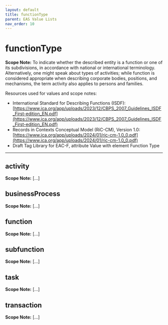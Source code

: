 ```yaml
---
layout: default
title: functionType
parent: EAS Value Lists
nav_order: 10
---
```


# functionType

**Scope Note:**
To indicate whether the described entity is a function or one of its subdivisions, in accordance
with national or international terminology. Alternatively, one might speak about types of activities; while function is considered appropriate when describing corporate bodies, positions, and mechanisms, the term activity also applies to persons and families. 

Resources used for values and scope notes:
 - International Standard for Describing Functions (ISDF): [https://www.ica.org/app/uploads/2023/12/CBPS_2007_Guidelines_ISDF_First-edition_EN.pdf](https://www.ica.org/app/uploads/2023/12/CBPS_2007_Guidelines_ISDF_First-edition_EN.pdf)
 - Records in Contexts Conceptual Model (RiC-CM), Version 1.0: [https://www.ica.org/app/uploads/2024/01/ric-cm-1.0_0.pdf](https://www.ica.org/app/uploads/2024/01/ric-cm-1.0_0.pdf)
 - Draft Tag Library for EAC-F, attribute Value with element Function Type

---

## activity

**Scope Note:**
[...]

## businessProcess

**Scope Note:**
[...]

## function

**Scope Note:**
[...]

## subfunction

**Scope Note:**
[...]

## task

**Scope Note:**
[...]

## transaction

**Scope Note:**
[...]
